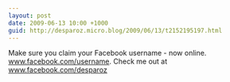 ```yaml
---
layout: post
date: 2009-06-13 10:00 +1000
guid: http://desparoz.micro.blog/2009/06/13/t2152195197.html
---
```

Make sure you claim your Facebook username - now online. www.facebook.com/username. Check me out at www.facebook.com/desparoz
